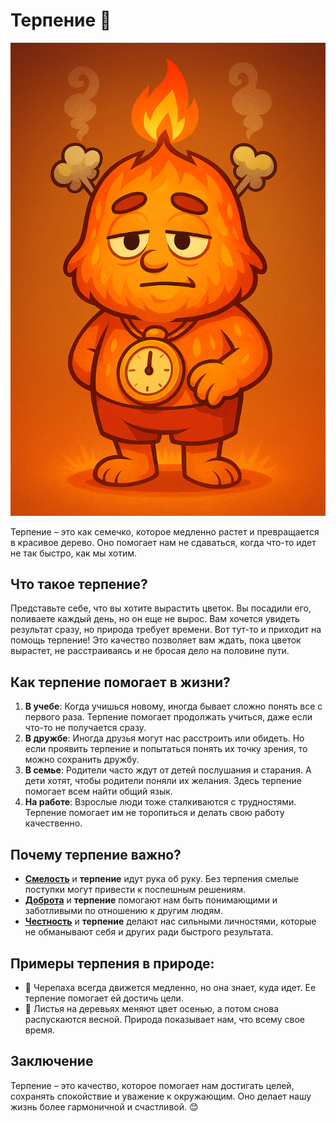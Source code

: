 # Терпение 🌱

![Персонаж](/WORK/life/personal_qualities/data/pictures/Терпение.png)

Терпение – это как семечко, которое медленно растет и превращается в красивое дерево. Оно помогает нам не сдаваться, когда что-то идет не так быстро, как мы хотим. 

## Что такое терпение?

Представьте себе, что вы хотите вырастить цветок. Вы посадили его, поливаете каждый день, но он еще не вырос. Вам хочется увидеть результат сразу, но природа требует времени. Вот тут-то и приходит на помощь терпение! Это качество позволяет вам ждать, пока цветок вырастет, не расстраиваясь и не бросая дело на половине пути.

## Как терпение помогает в жизни?

1. **В учебе**: Когда учишься новому, иногда бывает сложно понять все с первого раза. Терпение помогает продолжать учиться, даже если что-то не получается сразу.
2. **В дружбе**: Иногда друзья могут нас расстроить или обидеть. Но если проявить терпение и попытаться понять их точку зрения, то можно сохранить дружбу.
3. **В семье**: Родители часто ждут от детей послушания и старания. А дети хотят, чтобы родители поняли их желания. Здесь терпение помогает всем найти общий язык.
4. **На работе**: Взрослые люди тоже сталкиваются с трудностями. Терпение помогает им не торопиться и делать свою работу качественно.

## Почему терпение важно?

- **[Смелость](Смелость.md)** и **терпение** идут рука об руку. Без терпения смелые поступки могут привести к поспешным решениям.
- **[Доброта](Доброта.md)** и **терпение** помогают нам быть понимающими и заботливыми по отношению к другим людям.
- **[Честность](Честность.md)** и **терпение** делают нас сильными личностями, которые не обманывают себя и других ради быстрого результата.

## Примеры терпения в природе:

- 🐢 Черепаха всегда движется медленно, но она знает, куда идет. Ее терпение помогает ей достичь цели.
- 🍃 Листья на деревьях меняют цвет осенью, а потом снова распускаются весной. Природа показывает нам, что всему свое время.

## Заключение

Терпение – это качество, которое помогает нам достигать целей, сохранять спокойствие и уважение к окружающим. Оно делает нашу жизнь более гармоничной и счастливой. 😊